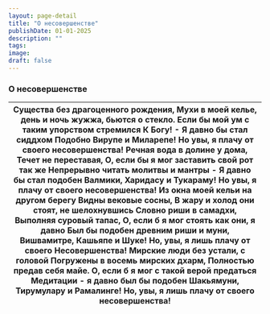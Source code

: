 ```yaml
---
layout: page-detail
title: "О несовершенстве"
publishDate: 01-01-2025
description: ""
tags:
image:
draft: false
---
```


### О несовершенстве

| Существа без драгоценного рождения, Мухи в моей келье, день и ночь жужжа,  бьются о стекло.  Если бы мой ум с таким упорством стремился  К Богу! - Я давно бы стал сиддхом  Подобно Вирупе и Миларепе! Но увы, я плачу от своего несовершенства!  Речная вода в долине у дома,  Течет не переставая,  О, если бы я мог заставить свой рот так же  Непрерывно читать молитвы и мантры -  Я давно бы стал подобен Валмики,  Харидасу и Тукараму!  Но увы, я плачу от своего несовершенства!  Из окна моей кельи на другом берегу  Видны вековые сосны, В жару и холод они стоят, не шелохнувшись  Словно риши в самадхи,  Выполняя суровый тапас,  О, если б я мог стоять как они, я давно  Был бы подобен древним риши и муни,  Вишвамитре, Кашьяпе и Шуке! Но, увы, я лишь плачу от своего  Несовершенства!  Мирские люди без устали, с головой  Погружены в восемь мирских дхарм, Полностью предав себя майе.  О, если б я мог с такой верой предаться  Медитации - я давно был бы подобен  Шакьямуни, Тирумулару и Рамалинге! Но, увы, я лишь плачу от своего  несовершенства! |
| -------------------------------------------------------------------------------------------------------------------------------------------------------------------------------------------------------------------------------------------------------------------------------------------------------------------------------------------------------------------------------------------------------------------------------------------------------------------------------------------------------------------------------------------------------------------------------------------------------------------------------------------------------------------------------------------------------------------------------------------------------------------------------------------------------------------------------------------------------------------------------------------------------------------------------------------------------------------------------------------------------------------------------------------------------------------------------- |
  
  
